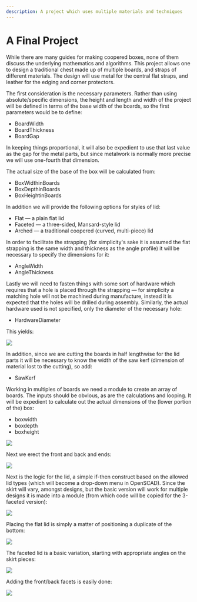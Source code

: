 ```yaml
---
description: A project which uses multiple materials and techniques
---
```


# A Final Project

While there are many guides for making coopered boxes, none of them discuss the underlying mathematics and algorithms. This project allows one to design a traditional chest made up of multiple boards, and straps of different materials. The design will use metal for the central flat straps, and leather for the edging and corner protectors.

The first consideration is the necessary parameters. Rather than using absolute/specific dimensions, the height and length and width of the project will be defined in terms of the base width of the boards, so the first parameters would be to define:

* BoardWidth
* BoardThickness
* BoardGap

In keeping things proportional, it will also be expedient to use that last value as the gap for the metal parts, but since metalwork is normally more precise we will use one-fourth that dimension.

The actual size of the base of the box will be calculated from:

* BoxWidthinBoards
* BoxDepthinBoards
* BoxHeightinBoards

In addition we will provide the following options for styles of lid:

* Flat — a plain flat lid
* Faceted — a three-sided, Mansard-style lid
* Arched — a traditional coopered \(curved, multi-piece\) lid

In order to facilitate the strapping \(for simplicity's sake it is assumed the flat strapping is the same width and thickness as the angle profile\) it will be necessary to specify the dimensions for it:

* AngleWidth
* AngleThickness

Lastly we will need to fasten things with some sort of hardware which requires that a hole is placed through the strapping — for simplicity a matching hole will not be machined during manufacture, instead it is expected that the holes will be drilled during assembly. Similarly, the actual hardware used is not specified, only the diameter of the necessary hole:

* HardwareDiameter

This yields:

![](.gitbook/assets/blockscad-final-project-variables.PNG)

In addition, since we are cutting the boards in half lengthwise for the lid parts it will be necessary to know the width of the saw kerf \(dimension of material lost to the cutting\), so add:

* SawKerf

Working in multiples of boards we need a module to create an array of boards. The inputs should be obvious, as are the calculations and looping. It will be expedient to calculate out the actual dimensions of the \(lower portion of the\) box:

* boxwidth
* boxdepth
* boxheight

![](.gitbook/assets/blockscad-final-project-makeboardarry.PNG)

Next we erect the front and back and ends:

![](.gitbook/assets/blockscad-final-project-front-and-back-and-ends.PNG)

Next is the logic for the lid, a simple if-then construct based on the allowed lid types \(which will become a drop-down menu in OpenSCAD\). Since the skirt will vary, amongst designs, but the basic version will work for multiple designs it is made into a module \(from which code will be copied for the 3-faceted version\):

![](.gitbook/assets/blockscad-final-project-makelidskirt.PNG)

Placing the flat lid is simply a matter of positioning a duplicate of the bottom:

![](.gitbook/assets/blockscad-final-project-lid-flat.PNG)

The faceted lid is a basic variation, starting with appropriate angles on the skirt pieces:

![](.gitbook/assets/blockscad-final-project-makefacetedlidskirt.PNG)

Adding the front/back facets is easily done:

![](.gitbook/assets/blockscad-final-project-makefacetedlidfrontback.PNG)

